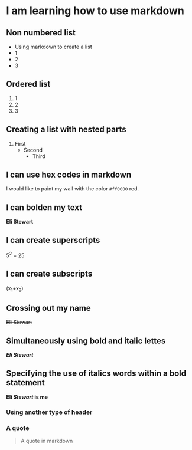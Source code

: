 # I am learning how to use markdown

## Non numbered list
- Using markdown to create a list
- 1
- 2
- 3

## Ordered list 
1. 1
2. 2
3. 3

## Creating a list with nested parts
1. First
    - Second
        - Third

## I can use hex codes in markdown
I would like to paint my wall with the color `#ff0000` red.

## I can bolden my text
**Eli Stewart**

## I can create superscripts
5<sup>2</sup> = 25

## I can create subscripts 
(x<sub>1</sub>+x<sub>2</sub>)

## Crossing out my name
~~Eli Stewart~~

## Simultaneously using bold and italic lettes
***Eli Stewart***

## Specifying the use of italics words within a bold statement
**Eli _Stewart_ is me**

### Using another type of header

### A quote
>A quote in markdown